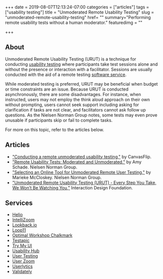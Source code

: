 +++
date = 2019-08-07T12:13:24-07:00
categories = ["articles"]
tags = ["usability testing"]
title = "Unmoderated Remote Usability Testing"
slug = "unmoderated-remote-usability-testing"
href= ""
summary="Performing remote usability tests without a human moderator."
featuredimg = ""

+++

## About
Unmoderated Remote Usability Testing (URUT) is a technique for conducting [usability testing](/articles/usability-testing/) where participants take test sessions alone and without the presence or interaction with a facilitator. Sessions are usually conducted with the aid of a remote testing [software service](#services).

While moderated testing is preferred, URUT may be beneficial when budget or time constraints are an issue. Because URUT is conducted asynchronously, there are some disadvantages. For instance, when instructed, users may not employ the think aloud approach on their own without prompting, users cannot seek support including asking for clarification if tasks are not clear, and facilitators cannot ask follow up questions. As the Nielsen Norman Group notes, some tests may even prove unusable if participants skip or fail to complete tasks.

For more on this topic, refer to the articles below.

## Articles
* ["Conducting a remote unmoderated usability testing,"](https://medium.com/@CanvasFlip/conducting-a-remote-unmoderated-usability-testing-279411a6c028) by CanvasFlip.
* ["Remote Usability Tests: Moderated and Unmoderated,"](https://www.nngroup.com/articles/remote-usability-tests/) by Amy Schade. Nielsen Norman Group.
* ["Selecting an Online Tool for Unmoderated Remote User Testing,"](https://www.nngroup.com/articles/unmoderated-user-testing-tools/) by Marieke McCloskey. Nielsen Norman Group.
* ["Unmoderated Remote Usability Testing (URUT) - Every Step You Take, We Won’t Be Watching You,"](https://www.interaction-design.org/literature/article/unmoderated-remote-usability-testing-urut-every-step-you-take-we-won-t-be-watching-you) Interaction Design Foundation.

## Services
* [Helio](https://helio.app/) 
* [IntelliZoom](https://www.intellizoom.com/)
* [Lookback.io](https://lookback.io/)
* [Loop11](https://www.loop11.com/)
* [Optimal Workshop Chalkmark](https://www.optimalworkshop.com/chalkmark)
* [Testapic](https://www.testapic.com/en/)
* [Try My UI](https://www.trymyui.com/)
* [Usability Hub](https://usabilityhub.com/)
* [User Testing](https://www.usertesting.com/)
* [User Zoom](https://www.userzoom.com/)
* [Userlytics](https://www.userlytics.com/)
* [Validately](https://validately.com/)
